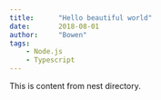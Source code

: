 ```yaml
---
title:      "Hello beautiful world"
date:       2018-08-01
author:     "Bowen"
tags:
    - Node.js
    - Typescript
---
```


This is content from nest directory.
